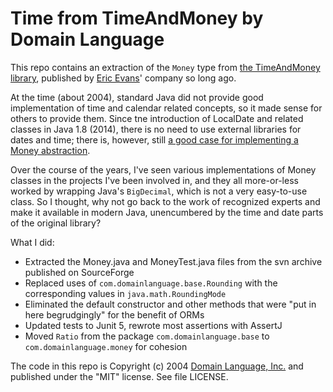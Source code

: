 
# Time from TimeAndMoney by Domain Language

This repo contains an extraction of the `Money` type from [the TimeAndMoney library](https://timeandmoney.sourceforge.net/), 
published by [Eric Evans](https://www.linkedin.com/in/ericevansddd/)' company so long ago.

At the time (about 2004), standard Java did not provide good implementation of time and calendar 
related concepts, so it made sense for others to provide them.  Since tne introduction
of LocalDate and related classes in Java 1.8 (2014), there is no need to use external libraries
for dates and time; there is, however, still [a good case for implementing a Money abstraction](https://hilton.org.uk/blog/money-data-type).

Over the course of the years, I've seen various implementations of Money classes in the projects
I've been involved in, and they all more-or-less worked by wrapping Java's `BigDecimal`, which is 
not a very easy-to-use class.  So I thought, why not go back to the work of recognized experts and 
make it available in modern Java, unencumbered by the time and date parts of the original library?

What I did:
* Extracted the Money.java and MoneyTest.java files from the svn archive published on SourceForge
* Replaced uses of `com.domainlanguage.base.Rounding` with the corresponding values in `java.math.RoundingMode`
* Eliminated the default constructor and other methods that were "put in here begrudgingly" for the benefit of ORMs
* Updated tests to Junit 5, rewrote most assertions with AssertJ
* Moved `Ratio` from the package `com.domainlanguage.base` to `com.domainlanguage.money` for cohesion

The code in this repo is Copyright (c) 2004 [Domain Language, Inc.](http://domainlanguage.com) and
published under the "MIT" license. See file LICENSE. 
